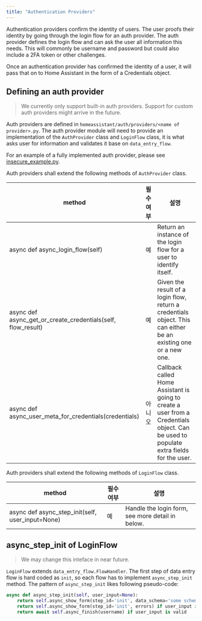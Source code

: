 ```yaml
---
title: "Authentication Providers"
---
```


Authentication providers confirm the identity of users. The user proofs their identity by going through the login flow for an auth provider. The auth provider defines the login flow and can ask the user all information this needs. This will commonly be username and password but could also include a 2FA token or other challenges.

Once an authentication provider has confirmed the identity of a user, it will pass that on to Home Assistant in the form of a Credentials object.

## Defining an auth provider

> We currently only support built-in auth providers. Support for custom auth providers might arrive in the future.

Auth providers are defined in `homeassistant/auth/providers/<name of provider>.py`. The auth provider module will need to provide an implementation of the `AuthProvider` class and `LoginFlow` class, it is what asks user for information and validates it base on `data_entry_flow`.

For an example of a fully implemented auth provider, please see [insecure_example.py](https://github.com/home-assistant/home-assistant/blob/dev/homeassistant/auth/providers/insecure_example.py).

Auth providers shall extend the following methods of `AuthProvider` class.

| method                                                           | 필수여부 | 설명                                                                                                                                     |
| ---------------------------------------------------------------- | ---- | -------------------------------------------------------------------------------------------------------------------------------------- |
| async def async_login_flow(self)                               | 예    | Return an instance of the login flow for a user to identify itself.                                                                    |
| async def async_get_or_create_credentials(self, flow_result) | 예    | Given the result of a login flow, return a credentials object. This can either be an existing one or a new one.                        |
| async def async_user_meta_for_credentials(credentials)       | 아니오  | Callback called Home Assistant is going to create a user from a Credentials object. Can be used to populate extra fields for the user. |

Auth providers shall extend the following methods of `LoginFlow` class.

| method                                             | 필수여부 | 설명                                               |
| -------------------------------------------------- | ---- | ------------------------------------------------ |
| async def async_step_init(self, user_input=None) | 예    | Handle the login form, see more detail in below. |

## async_step_init of LoginFlow

> We may change this inteface in near future.

`LoginFlow` extends `data_entry_flow.FlowHandler`. The first step of data entry flow is hard coded as `init`, so each flow has to implement `async_step_init` method. The pattern of `async_step_init` likes following pseudo-code:

```python
async def async_step_init(self, user_input=None):
    return self.async_show_form(step_id='init', data_schema='some schema to construct ui form') if user_input is None
    return self.async_show_form(step_id='init', errors) if user_input is invalid
    return await self.async_finish(username) if user_input is valid
```